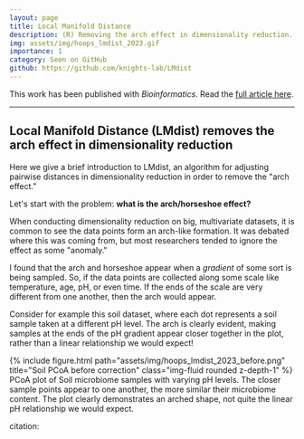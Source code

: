 ```yaml
---
layout: page
title: Local Manifold Distance
description: (R) Removing the arch effect in dimensionality reduction.
img: assets/img/hoops_lmdist_2023.gif
importance: 1
category: Seen on GitHub
github: https://github.com/knights-lab/LMdist
---
```


This work has been published with *Bioinformatics*. Read the <a href="https://doi.org/10.1093/bioinformatics/btad727">full article here</a>.

___

## Local Manifold Distance (LMdist) removes the arch effect in dimensionality reduction

Here we give a brief introduction to LMdist, an algorithm for adjusting pairwise distances in dimensionality reduction in order to remove the "arch effect."

Let's start with the problem: **what is the arch/horseshoe effect?**

When conducting dimensionality reduction on big, multivariate datasets, it is common to see the data points form an arch-like formation. It was debated where this was coming from, but most researchers tended to ignore the effect as some "anomaly."

I found that the arch and horseshoe appear when a *gradient* of some sort is being sampled. So, if the data points are collected along some scale like temperature, age, pH, or even time. If the ends of the scale are very different from one another, then the arch would appear.

Consider for example this soil dataset, where each dot represents a soil sample taken at a different pH level. The arch is clearly evident, making samples at the ends of the pH gradient appear closer together in the plot, rather than a linear relationship we would expect!

<div class="row justify-content-sm-center">
    <div class="col-sm mt-3 mt-md-0">
        {% include figure.html path="assets/img/hoops_lmdist_2023_before.png" title="Soil PCoA before correction" class="img-fluid rounded z-depth-1" %}
    </div>
</div>
<div class="caption">
    PCoA plot of Soil microbiome samples with varying pH levels. The closer sample points appear to one another, the more similar their microbiome content. The plot clearly demonstrates an arched shape, not quite the linear pH relationship we would expect.
</div>



citation: 
